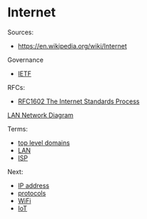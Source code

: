 # Internet

Sources:

* https://en.wikipedia.org/wiki/Internet

Governance

* [IETF](https://en.wikipedia.org/wiki/Internet_Engineering_Task_Force)

RFCs:

* [RFC1602 The Internet Standards Process](https://datatracker.ietf.org/doc/html/rfc1602)

[LAN Network Diagram](https://www.google.com/search?q=LAN+network+diagram)

Terms:

* [top level domains](https://en.wikipedia.org/wiki/Top-level_domain)
* [LAN](https://en.wikipedia.org/wiki/Local_area_network)
* [ISP](https://en.wikipedia.org/wiki/Internet_service_provider)

Next:
* [IP address](./ip-address.md)
* [protocols](./protocols.md)
* [WiFi](./wifi.md)
* [IoT](./iot.md)
